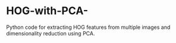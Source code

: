# HOG-with-PCA-
Python code for extracting HOG features from multiple images and dimensionality reduction using PCA. 
